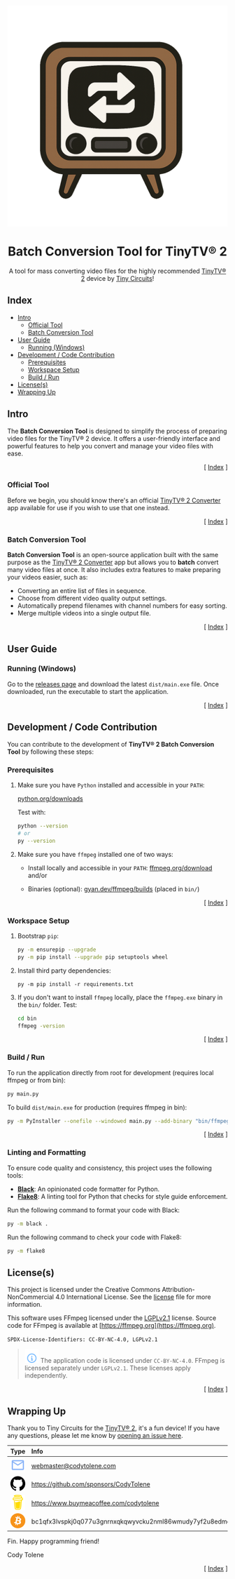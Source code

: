 <div align="center">
  <img align="center" src=".github/images/tv.png" />
  <h1 align="center">Batch Conversion Tool for TinyTV® 2</h1>
  <p align="center">
    A tool for mass converting video files for the highly recommended
    <a href="https://tinycircuits.com/products/tinytv-2">TinyTV® 2</a> device
    by <a href="https://tinycircuits.com">Tiny Circuits</a>!
  </p>
</div>

<!---------------------------------------------------------------------------->
<!---------------------------------------------------------------------------->
<!---------------------------------------------------------------------------->

## Index <a name="index"></a>

- [Intro](#intro)
  - [Official Tool](#official-tool)
  - [Batch Conversion Tool](#batch-tool)
- [User Guide](#user-guide)
  - [Running (Windows)](#running-windows)
- [Development / Code Contribution](#local-development)
  - [Prerequisites](#prerequisites)
  - [Workspace Setup](#workspace-setup)
  - [Build / Run](#build-run)
- [License(s)](#licenses)
- [Wrapping Up](#wrapping-up)

<!---------------------------------------------------------------------------->
<!---------------------------------------------------------------------------->
<!---------------------------------------------------------------------------->

## Intro

The **Batch Conversion Tool** is designed to simplify the process of preparing
video files for the TinyTV® 2 device. It offers a user-friendly interface and
powerful features to help you convert and manage your video files with ease.

<p align="right">[ <a href="#index">Index</a> ]</p>

<!---------------------------------------------------------------------------->
<!---------------------------------------------------------------------------->
<!---------------------------------------------------------------------------->

### **Official Tool** <a name="official-tool"></a>

Before we begin, you should know there's an official
[TinyTV® 2 Converter][url-tinytv-2-converter-app] app available for use if you
wish to use that one instead.

<p align="right">[ <a href="#index">Index</a> ]</p>

<!---------------------------------------------------------------------------->
<!---------------------------------------------------------------------------->
<!---------------------------------------------------------------------------->

### **Batch Conversion Tool** <a name="batch-tool"></a>

**Batch Conversion Tool** is an open-source application built with the same
purpose as the [TinyTV® 2 Converter][url-tinytv-2-converter-app] app but
allows you to **batch** convert many video files at once. It also includes
extra features to make preparing your videos easier, such as:

- Converting an entire list of files in sequence.
- Choose from different video quality output settings.
- Automatically prepend filenames with channel numbers for easy sorting.
- Merge multiple videos into a single output file.

<p align="right">[ <a href="#index">Index</a> ]</p>

<!---------------------------------------------------------------------------->
<!---------------------------------------------------------------------------->
<!---------------------------------------------------------------------------->

## User Guide <a name="user-guide"></a>

### Running (Windows) <a name="running-windows"></a>

Go to the [releases page][url-releases] and download the latest `dist/main.exe`
file. Once downloaded, run the executable to start the application.

<p align="right">[ <a href="#index">Index</a> ]</p>

<!---------------------------------------------------------------------------->
<!---------------------------------------------------------------------------->
<!---------------------------------------------------------------------------->

## Development / Code Contribution <a name="local-development"></a>

You can contribute to the development of **TinyTV® 2 Batch Conversion Tool** by 
following these steps:

### Prerequisites <a name="prerequisites"></a>

1. Make sure you have `Python` installed and accessible in your `PATH`:

   [python.org/downloads](https://www.python.org/downloads/)

   Test with:

   ```bash
   python --version
   # or
   py --version
   ```

2. Make sure you have `ffmpeg` installed one of two ways:

   - Install locally and accessible in your `PATH`: [ffmpeg.org/download](https://www.ffmpeg.org/download.html) and/or

   - Binaries (optional): [gyan.dev/ffmpeg/builds](https://www.gyan.dev/ffmpeg/builds/) (placed in `bin/`)

<p align="right">[ <a href="#index">Index</a> ]</p>

<!---------------------------------------------------------------------------->
<!---------------------------------------------------------------------------->
<!---------------------------------------------------------------------------->

### Workspace Setup <a name="workspace-setup"></a>

1. Bootstrap `pip`:

   ```bash
   py -m ensurepip --upgrade
   py -m pip install --upgrade pip setuptools wheel
   ```

2. Install third party dependencies:

   ```base
   py -m pip install -r requirements.txt
   ```

3. If you don't want to install `ffmpeg` locally, place the `ffmpeg.exe` binary in the `bin/` folder. Test:

   ```bash
   cd bin
   ffmpeg -version
   ```

<p align="right">[ <a href="#index">Index</a> ]</p>

<!---------------------------------------------------------------------------->
<!---------------------------------------------------------------------------->
<!---------------------------------------------------------------------------->

### Build / Run <a name="build-run"></a>

To run the application directly from root for development (requires local ffmpeg or from bin):

   ```bash
   py main.py
   ```

To build `dist/main.exe` for production (requires ffmpeg in bin):

   ```bash
   py -m PyInstaller --onefile --windowed main.py --add-binary "bin/ffmpeg.exe;bin"
   ```

<p align="right">[ <a href="#index">Index</a> ]</p>

<!---------------------------------------------------------------------------->
<!---------------------------------------------------------------------------->
<!---------------------------------------------------------------------------->

### Linting and Formatting

To ensure code quality and consistency, this project uses the following tools:

- **[Black](https://black.readthedocs.io/en/stable/)**: An opinionated code formatter for Python.
- **[Flake8](https://flake8.pycqa.org/en/latest/)**: A linting tool for Python that checks for style guide enforcement.

Run the following command to format your code with Black:

```bash
py -m black .
```

Run the following command to check your code with Flake8:

```bash
py -m flake8
```

## License(s) <a name="licenses"></a>

This project is licensed under the Creative Commons Attribution-NonCommercial
4.0 International License. See the [license][url-license] file for more
information.

This software uses FFmpeg licensed under the [LGPLv2.1][url-license-lgpl] license. Source code for FFmpeg is available at [https://ffmpeg.org](https://ffmpeg.org).

`SPDX-License-Identifiers: CC-BY-NC-4.0, LGPLv2.1`

> ![Info][img-info] The application code is licensed under `CC-BY-NC-4.0`. FFmpeg is licensed separately under `LGPLv2.1`. These licenses apply independently.

<p align="right">[ <a href="#index">Index</a> ]</p>

<!---------------------------------------------------------------------------->
<!---------------------------------------------------------------------------->
<!---------------------------------------------------------------------------->

## Wrapping Up <a name="wrapping-up"></a>

Thank you to Tiny Circuits for the [TinyTV® 2](https://tinycircuits.com/products/tinytv-2), it's a fun device! If you have any
questions, please let me know by [opening an issue here][url-new-issue].

| Type                                                                      | Info                                                           |
| :------------------------------------------------------------------------ | :------------------------------------------------------------- |
| <img width="48" src=".github/images/ng-icons/email.svg" />                | webmaster@codytolene.com                                       |
| <img width="48" src=".github/images/simple-icons/github.svg" />           | https://github.com/sponsors/CodyTolene                         |
| <img width="48" src=".github/images/simple-icons/buymeacoffee.svg" />     | https://www.buymeacoffee.com/codytolene                        |
| <img width="48" src=".github/images/simple-icons/bitcoin-btc-logo.svg" /> | bc1qfx3lvspkj0q077u3gnrnxqkqwyvcku2nml86wmudy7yf2u8edmqq0a5vnt |

Fin. Happy programming friend!

Cody Tolene

<p align="right">[ <a href="#index">Index</a> ]</p>

<!---------------------------------------------------------------------------->
<!---------------------------------------------------------------------------->
<!---------------------------------------------------------------------------->

<!-- IMAGE REFERENCES -->

[img-info]: .github/images/ng-icons/info.svg
[img-warn]: .github/images/ng-icons/warn.svg

<!-- LINK REFERENCES -->

[url-license]: /LICENSE.md
[url-license-lgpl]: /LICENSE-LGPL.md
[url-new-issue]: https://github.com/CodyTolene/tiny-tv-2-batch-conversion-tool/issues
[url-releases]: https://github.com/CodyTolene/tiny-tv-2-batch-conversion-tool/releases
[url-tinytv-2-converter-app]: https://tinytv.us/TinyTV-Converter-App/
[url-tinytv-2]: https://tinycircuits.com/products/tinytv-2
